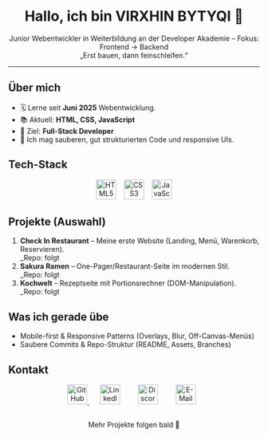 <!-- Profile README für VIRXHIN BYTYQI -->

<h1 align="center">Hallo, ich bin VIRXHIN BYTYQI 👋</h1>
<p align="center">
  Junior Webentwickler in Weiterbildung an der Developer Akademie – Fokus: Frontend → Backend<br/>
  „Erst bauen, dann feinschleifen.“
</p>

---

## Über mich
- 🗓️ Lerne seit **Juni 2025** Webentwicklung.
- 📚 Aktuell: **HTML, CSS, JavaScript**
- 🎯 Ziel: **Full-Stack Developer**
- 🧩 Ich mag sauberen, gut strukturierten Code und responsive UIs.

## Tech-Stack
<p align="center">
  <img src="https://cdn.jsdelivr.net/gh/devicons/devicon/icons/html5/html5-original.svg" height="40" alt="HTML5" />
  &nbsp;&nbsp;
  <img src="https://cdn.jsdelivr.net/gh/devicons/devicon/icons/css3/css3-original.svg" height="40" alt="CSS3" />
  &nbsp;&nbsp;
  <img src="https://cdn.jsdelivr.net/gh/devicons/devicon/icons/javascript/javascript-original.svg" height="40" alt="JavaScript" />
</p>

## Projekte (Auswahl)
1. **Check In Restaurant** – Meine erste Website (Landing, Menü, Warenkorb, Reservieren).  
   _Repo: folgt
2. **Sakura Ramen** – One-Pager/Restaurant-Seite im modernen Stil.  
   _Repo: folgt 
3. **Kochwelt** – Rezeptseite mit Portionsrechner (DOM-Manipulation).  
   _Repo: folgt 

## Was ich gerade übe
- Mobile-first & Responsive Patterns (Overlays, Blur, Off-Canvas-Menüs)
- Saubere Commits & Repo-Struktur (README, Assets, Branches)

## Kontakt
<p align="center">
  <a href="https://github.com/babalushi04" target="_blank">
    <img src="https://cdn.jsdelivr.net/gh/devicons/devicon/icons/github/github-original.svg" height="40" alt="GitHub - babalushi04" />
  </a>
  &nbsp;&nbsp;
  <a href="https://www.linkedin.com/in/virxhin-bytyqi-194447375" target="_blank" rel="noopener noreferrer" style="text-decoration: none; margin: 10px;">
    <img src="https://cdn.jsdelivr.net/gh/devicons/devicon/icons/linkedin/linkedin-original.svg" height="40" alt="LinkedIn - Virxhin Bytyqi" />
  </a>
  &nbsp;&nbsp;
  <a href="https://discord.com/users/Virxhin Bytyqi" target="_blank" rel="noopener noreferrer" style="text-decoration: none; margin: 10px;">
    <img src="https://cdn.simpleicons.org/discord/5865F2" height="40" alt="Discord - Virxhin Bytyqi" />
  </a>
  &nbsp;&nbsp;
  <a href="mailto:xhini95@gmail.com" aria-label="E-Mail an Virxhin Bytyqi" rel="noopener noreferrer" style="text-decoration: none; margin: 10px;">
    <img src="https://cdn.simpleicons.org/gmail/EA4335" height="40" alt="E-Mail - xhini95@gmail.com" />
  </a>
</p>

##
<p align="center">Mehr Projekte folgen bald 🚀</p>
